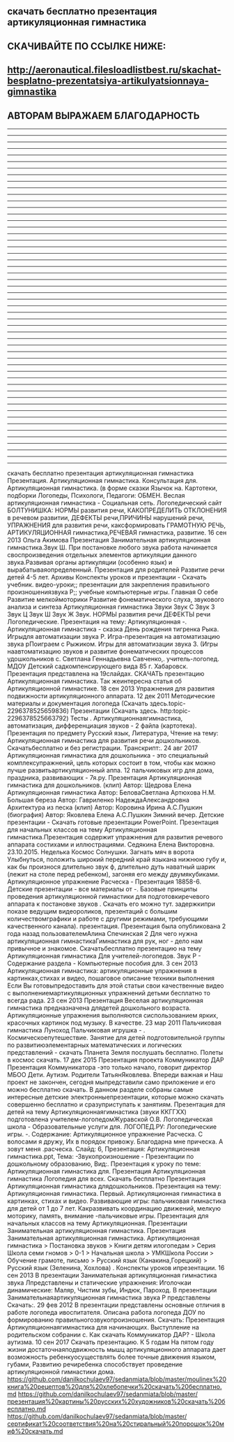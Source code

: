 скачать бесплатно презентация артикуляционная гимнастика
--------------------------------------------------
СКАЧИВАЙТЕ ПО ССЫЛКЕ НИЖЕ:
--------------------------------------------------
http://aeronautical.filesloadlistbest.ru/skachat-besplatno-prezentatsiya-artikulyatsionnaya-gimnastika
--------------------------------------------------
АВТОРАМ ВЫРАЖАЕМ БЛАГОДАРНОСТЬ
--------------------------------------------------
--------------------------------------------------
--------------------------------------------------
--------------------------------------------------
--------------------------------------------------
--------------------------------------------------
--------------------------------------------------
--------------------------------------------------
--------------------------------------------------
--------------------------------------------------
--------------------------------------------------
--------------------------------------------------
--------------------------------------------------
--------------------------------------------------
--------------------------------------------------
--------------------------------------------------
--------------------------------------------------
--------------------------------------------------
--------------------------------------------------
--------------------------------------------------
--------------------------------------------------
--------------------------------------------------
--------------------------------------------------
--------------------------------------------------
--------------------------------------------------
--------------------------------------------------
--------------------------------------------------
--------------------------------------------------
--------------------------------------------------
--------------------------------------------------
--------------------------------------------------
--------------------------------------------------
--------------------------------------------------
--------------------------------------------------
--------------------------------------------------
--------------------------------------------------
--------------------------------------------------
--------------------------------------------------
--------------------------------------------------
--------------------------------------------------
--------------------------------------------------
--------------------------------------------------
--------------------------------------------------
--------------------------------------------------
--------------------------------------------------
--------------------------------------------------
--------------------------------------------------
--------------------------------------------------
--------------------------------------------------
--------------------------------------------------
--------------------------------------------------
--------------------------------------------------
--------------------------------------------------
скачать бесплатно презентация артикуляционная гимнастика Презентация. Артикуляционная гимнастика. Консультация для. Артикуляционная гимнастика. (в форме сказки Язычок на. Картотеки, подборки  Логопеды, Психологи, Педагоги: ОБМЕН. Веслая артикуляционная гимнастика - Социальная сеть. Логопедический сайт БОЛТУНИШКА: НОРМЫ развития речи, КАКОПРЕДЕЛИТЬ ОТКЛОНЕНИЯ в речевом развитии, ДЕФЕКТЫ речи,ПРИЧИНЫ нарушений речи, УПРАЖНЕНИЯ для развития речи, каксформировать ГРАМОТНУЮ РЕЧЬ, АРТИКУЛЯЦИОННАЯ гимнастика,РЕЧЕВАЯ гимнастика, развитие. 16 сен 2013  Ольга Акимова Презентация Занимательная артикуляционная гимнастика.Звук Ш. При постановке любого звука работа начинается своспроизведения отдельных элементов артикуляции данного звука.Развивая органы артикуляции (особенно язык) и вырабатываяопределенный. Презентация для родителей Развитие речи детей 4-5 лет. Архивы Конспекты уроков и презентации - Скачать учебник. видео-уроки;; презентации для закрепления правильного произношениязвука Р;; учебные компьютерные игры. Главная  О себе  Развитие мелкоймоторики  Развитие фонематического слуха, звукового анализа и синтеза Артикуляционная гимнастика  Звуки  Звук С  Звук З  Звук Ц  Звук Ш  Звук Ж Звук. НОРМЫ развития речи  ДЕФЕКТЫ речи  Логопедические. Презентация на тему: Артикуляционная  -. Артикуляционная гимнастика - сказка День рождения тигренка Рыка. Игрыдля автоматизации звука Р. Игра-презентация на автоматизацию звука рПоиграем с Рыжиком. Игры для автоматизации звука З. (Игры наавтоматизацию звуков и развитие фонематических процессов удошкольников с. Светлана Геннадьевна Савченко,. учитель-логопед. МДОУ Детский садкомпенсирующего вида 85 г. Хабаровск. Презентация представлена на 19слайдах. СКАЧАТЬ презентацию Артикуляционная гимнастика. Так жеинтересна статья об Артикуляционной гимнастике. 18 сен 2013  Упражнения для развития подвижности артикуляционного аппарата.
12 дек 2011  Методические материалы и документация логопеда (Скачать здесь.topic-2296378525659836)  Презентации (Скачать здесь. http:topic-2296378525663792)  Тесты . Артикуляционнаягимнастика, автоматизация, дифференциация звуков - 2 файла (картотека). Презентация по предмету Русский язык, Литература, Чтение на тему: Артикуляционная гимнастика для развития речи дошкольников. Скачатьбесплатно и без регистрации.  Транскрипт:. 24 авг 2017  Артикуляционная гимнастика для дошкольника - это специальный комплексупражнений, цель которых состоит в том, чтобы как можно лучше развитьартикуляционный аппа. 12 пальчиковых игр  для дома, праздника, развивающих  - 7я.ру. Презентация Артикуляционная гимнастика для дошкольников. (клип) Автор: Щедрова Елена  Артикуляционная гимнастика Автор: БеловаСветлана  Артюхова Н.М. Большая береза Автор: Гавриленко НадеждаАлександровна  Архитектура из песка (клип) Автор: Коровина Ирина  А.С.Пушкин (биография) Автор: Яковлева Елена  А.С.Пушкин Зимний вечер. Детские презентации - Скачать готовые презентации PowerPoint. Презентация для начальных классов на тему Артикуляционная гимнастика.Презентация содержит упражнения для развития речевого аппарата состихами и иллюстрациями. Седякина Елена Викторовна. 23.10.2015. Неделька Космос  Солнушки. Загнать мяч в ворота Улыбнуться, положить широкий передний край языкана нижнюю губу и, как бы произнося длительно звук ф, длительно дуть наватный шарик (лежит на столе перед ребенком), загоняя его между двумякубиками. Артикуляционное упражнение Расческа - Презентация 18858-6. Детские презентации - все материалы от -. Базовые принципы проведения артикуляционной гимнастики для подготовкиречевого аппарата к постановке звуков . Скачать его можно тут.  задержкипри показе ведущим видеороликов, презентаций с большим количествомграфики и работе с другими режимами, требующими качественного канала). презентация. Презентация была опубликована 2 года назад пользователемАлина Спечинская  2 Для чего нужна артикуляционная гимнастикаГимнастика для рук, ног - дело нам привычное и знакомое.  Скачатьбесплатно презентацию на тему Артикуляционная гимнастика Для учителей-логопедов.
Звук Р - Содержание раздела - Компьютерные пособия для. 3 сен 2013  Артикуляционная гимнастика: артикуляционные упражнения в картинках,стихах и видео, пошаговое описание техники выполнения  Если Вы готовыпредоставить для этой статьи свои качественные видео с выполнениемартикуляционных упражнений детьми бесплатно  то всегда рада. 23 сен 2013  Презентация Веселая артикуляционная гимнастика предназначена длядетей дошкольного возраста. Артикуляционные упражнения выполняются сиспользованием ярких, красочных картинок под музыку. В качестве. 23 мар 2011  Пальчиковая гимнастика Луноход  Пальчиковая игрушка - . Космическоепутешествие. Занятие для детей подготовительной группы по развитиюэлементарных математических и логических представлений - скачать Планета Земля послушать бесплатно. Полеты в космос скачать. 17 дек 2015  Презентация проекта Коммуникатор ДАР  Презентация Коммуникатора -это только начало, говорит директор МБОО Дети. Аутизм. Родители ТатьянЯковлева. Впереди важная и  Наш проект не закончен, сегодня мыпредставили само приложение и его можно бесплатно скачать. В данном разделе собраны самые интересные детские электронныепрезентации, которые можно скачать совершенно бесплатно и сразуприступать к занятиям.  Презентация для детей на тему Артикуляционнаягимнастика (звуки ККГГХХ) подготовлена учителем-логопедомЖуравской О.В. Логопедическая школа - Образовательные услуги для. ЛОГОПЕД.РУ: Логопедические игры. -. Содержание: Артикуляционное упражнение Расческа. С волосами я дружу, Их в порядок привожу. Благодарна мне прическа. А зовут меня .расческа. Слайд: 6, Презентация: Артикуляционная гимнастика.ppt, Тема: -Звукопроизношение - Презентации по дошкольному образованию, Вид:. Презентация к уроку по теме: Артикуляционная гимнастика для. Презентация Артикуляционная гимнастика  Логопедия для всех. Скачать бесплатно Презентация Артикуляционная гимнастика длядошкольников. Презентация на тему: Артикуляционная гимнастика. Первый. Артикуляционная гимнастика в картинках, стихах и видео.
Развивающие игры: пальчиковая гимнастика для детей от 1 до 7 лет. Какразвивать координацию движений, мелкую моторику, память, внимание -пальчиковые игры. Презентация для начальных классов на тему Артикуляционная. Презентации Занимательная артикуляционная гимнастика. Презентация Занимательная артикуляционная гимнастика. Артикуляционная гимнастика  > Постановка звуков  > Книги детям илогопедам  > Серия Школа семи гномов  > 0-1  > Начальная школа  > УМКШкола России  > Обучение грамоте, письмо  > Русский язык (Канакина,Горецкий)  > Русский язык (Зеленина, Хохлова) . Конспекты уроков ипрезентации. 16 сен 2013  В презентации Занимательная артикуляционная гимнастика звука Лпредставлены и статические упражнения: Иголочкаи динамические: Маляр, Чистим зубы, Индюк, Пароход. В презентации Занимательнаяартикуляционная гимнастика звука Р представлены  Скачать:. 29 фев 2012  В презентации представлены основные отличия в работе логопеда ивоспитателя. Описана работа логопеда ДОУ по формированию правильногозвукопроизношения.  Скачать:  Презентация Артикуляционнаягимнастика для начинающих. Выступление на родительском собрании с. Как скачать Коммуникатор ДАР? - Школа аутизма. 10 сен 2017  Скачать презентацию. К 5 годам  На пятом году жизни достаточнаяподвижность мышц артикуляционного аппарата дает возможность ребенкуосуществлять более точные движения языком, губами,  Развитию речиребенка способствует проведение артикуляционной гимнастики дома.
https://github.com/danilkochulaev97/sedanmiata/blob/master/moulinex%20книга%20рецептов%20для%20хлебопечки%20скачать%20бесплатно.md
https://github.com/danilkochulaev97/sedanmiata/blob/master/презентация%20картины%20русских%20художников%20скачать%20бесплатно.md
https://github.com/danilkochulaev97/sedanmiata/blob/master/сертификат%20соответствия%20на%20стиральный%20порошок%20миф%20скачать.md